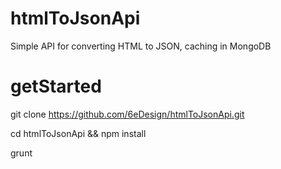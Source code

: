 # htmlToJsonApi
Simple API for converting HTML to JSON, caching in MongoDB

# getStarted
git clone https://github.com/6eDesign/htmlToJsonApi.git

cd htmlToJsonApi && npm install

grunt
